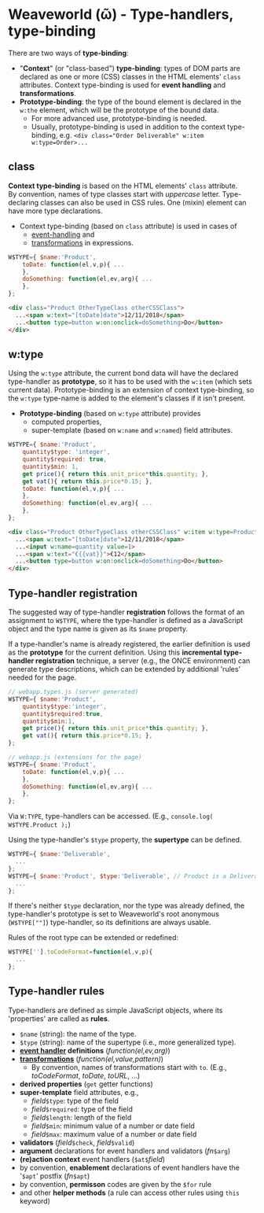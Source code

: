 # Weaveworld (ῶ) - Type-handlers, type-binding #

There are two ways of **type-binding**:
  * "**Context**" (or "class-based") **type-binding**: types of DOM parts are declared as one or more (CSS) classes in the HTML elements' `class` attributes. Context type-binding is used for **event handling** and **transformations**.
  * **Prototype-binding**: the type of the bound element is declared in the `w:the` element, which will be the prototype of the bound data. 
    * For more advanced use, prototype-binding is needed.
    * Usually, prototype-binding is used in addition to the context type-binding, e.g. `<div class="Order Deliverable" w:item w:type=Order>...`

## class ##

**Context type-binding** is based on the HTML elements' `class` attribute.  
By convention, names of type classes start with _uppercase_ letter. Type-declaring classes can also be used in CSS rules. One (mixin) element can have more type declarations.

* Context type-binding (based on `class` attribute) is used in cases of
  * [event-handling](doc-2-event.md) and
  * [transformations](doc-1-template.md#transformations) in expressions.

```js
W$TYPE={ $name:'Product',
    toDate: function(el,v,p){ ...
    },
    doSomething: function(el,ev,arg){ ...
    },
};
```
```html
<div class="Product OtherTypeClass otherCSSClass">
  ...<span w:text="[toDate]date">12/11/2018</span>
  ...<button type=button w:on:onclick=doSomething>Do</button>
</div>
```

## w:type ##

Using the `w:type` attribute, the current bond data will have the declared type-handler as **prototype**, so it has to be used with the `w:item` (which sets current data). Prototype-binding is an extension of context type-binding, so the `w:type` type-name is added to the element's classes if it isn't present.

* **Prototype-binding** (based on `w:type` attribute) provides
  * computed properties,
  * super-template (based on `w:name` and `w:named`) field attributes.

```js
W$TYPE={ $name:'Product',
    quantity$type: 'integer',
    quantity$required: true,
    quantity$min: 1,
    get price(){ return this.unit_price*this.quantity; },
    get vat(){ return this.price*0.15; },
    toDate: function(el,v,p){ ...
    },
    doSomething: function(el,ev,arg){ ...
    },
};
```
```html
<div class="Product OtherTypeClass otherCSSClass" w:item w:type=Product>
  ...<span w:text="[toDate]date">12/11/2018</span>
  ...<input w:name=quantity value=1>
  ...<span w:text="€{{vat}}">€12</span>
  ...<button type=button w:on:onclick=doSomething>Do</button>
</div>
```

## Type-handler registration ##

The suggested way of type-handler **registration** follows the format of an assignment to `W$TYPE`, where the type-handler is defined as a JavaScript object and the type name is given as its `$name` property.

If a type-handler's name is already registered, the earlier definition is used as the **prototype** for the current definition. Using this **incremental type-handler registration** technique, a server (e.g., the ONCE environment) can generate type descriptions, which can be extended by additional 'rules' needed for the page.

```js
// webapp.types.js (server generated)
W$TYPE={ $name:'Product',
    quantity$type:'integer',
    quantity$required:true,
    quantity$min:1,
    get price(){ return this.unit_price*this.quantity; },
    get vat(){ return this.price*0.15; },
};
```

```js
// webapp.js (extensions for the page)
W$TYPE={ $name:'Product',
    toDate: function(el,v,p){ ...
    },
    doSomething: function(el,ev,arg){ ...
    },
};
```
Via `W:TYPE`, type-handlers can be accessed. (E.g., `console.log( W$TYPE.Product );`)


Using the type-handler's `$type` property, the **supertype** can be defined.

```js
W$TYPE={ $name:'Deliverable', 
  ...
};
W$TYPE={ $name:'Product', $type:'Deliverable', // Product is a Deliverable
  ...
};
```

If there's neither `$type` declaration, nor the type was already defined, the type-handler's prototype is set to Weaveworld's root anonymous (`W$TYPE[""]`) type-handler, so its definitions are always usable.

Rules of the root type can be extended or redefined:
```js
W$TYPE[''].toCodeFormat=function(el,v,p){
  ...
};
```

## Type-handler rules ##

Type-handlers are defined as simple JavaScript objects, where its 'properties' are called as **rules**.

* `$name` (string): the name of the type.
* `$type` (string): name of the supertype (i.e., more generalized type).
* **[event handler](doc-2-event.md) definitions** (_function(el,ev,arg)_)
* **[transformations](doc-1-template.md#transformations)** (_function(el,value,pattern)_)
  * By convention, names of transformations start with `to`. (E.g., _toCodeFormat_, _toDate_, _toURL_, ...)
* **derived properties** (`get` getter functions)    
* **super-template** field attributes, e.g.,
  * _field_`$type`: type of the field
  * _field_`$required`: type of the field
  * _field_`$length`: length of the field
  * _field_`$min`: minimum value of a number or date field
  * _field_`$max`: maximum value of a number or date field
* **validators** (_field_`$check`, _field_`$valid`)
* **argument** declarations for event handlers and validators (_fn_`$arg`)
* **(re)action context** event handlers (`$at$`_field_)
* by convention, **enablement** declarations of event handlers have the '`$apt`' postfix (_fn_`$apt`)
* by convention, **permisson** codes are given by the `$for` rule
* and other **helper methods** (a rule can access other rules using `this` keyword)